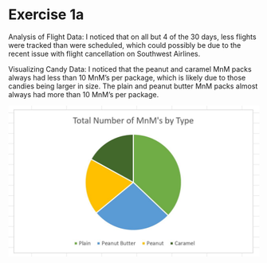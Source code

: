 # Exercise 1a

Analysis of Flight Data: I noticed that on all but 4 of the 30 days, less flights were tracked than were scheduled, which could possibly be due to the recent issue with flight cancellation on Southwest Airlines.

Visualizing Candy Data: I noticed that the peanut and caramel MnM packs always had less than 10 MnM’s per package, which is likely due to those candies being larger in size. The plain and peanut butter MnM packs almost always had more than 10 MnM’s per package. 

![Chart](candyObservation1.jpg)
